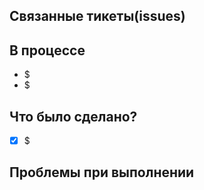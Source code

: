 ## Связанные тикеты(issues)

<!-- #номер_тикета -->

## В процессе

* $
* $

## Что было сделано?

* [x] $

## Проблемы при выполнении

<!-- Пишешь когда, столкнулся с проблемой -->
